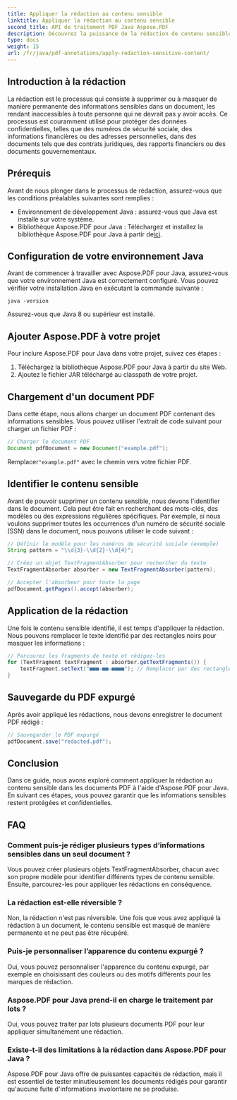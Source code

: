 ```yaml
---
title: Appliquer la rédaction au contenu sensible
linktitle: Appliquer la rédaction au contenu sensible
second_title: API de traitement PDF Java Aspose.PDF
description: Découvrez la puissance de la rédaction de contenu sensible dans les PDF avec Aspose.PDF pour Java.
type: docs
weight: 15
url: /fr/java/pdf-annotations/apply-redaction-sensitive-content/
---
```


## Introduction à la rédaction

La rédaction est le processus qui consiste à supprimer ou à masquer de manière permanente des informations sensibles dans un document, les rendant inaccessibles à toute personne qui ne devrait pas y avoir accès. Ce processus est couramment utilisé pour protéger des données confidentielles, telles que des numéros de sécurité sociale, des informations financières ou des adresses personnelles, dans des documents tels que des contrats juridiques, des rapports financiers ou des documents gouvernementaux.

## Prérequis

Avant de nous plonger dans le processus de rédaction, assurez-vous que les conditions préalables suivantes sont remplies :

- Environnement de développement Java : assurez-vous que Java est installé sur votre système.
-  Bibliothèque Aspose.PDF pour Java : Téléchargez et installez la bibliothèque Aspose.PDF pour Java à partir de[ici](https://releases.aspose.com/pdf/java/).


## Configuration de votre environnement Java

Avant de commencer à travailler avec Aspose.PDF pour Java, assurez-vous que votre environnement Java est correctement configuré. Vous pouvez vérifier votre installation Java en exécutant la commande suivante :

```java -version```

Assurez-vous que Java 8 ou supérieur est installé.

## Ajouter Aspose.PDF à votre projet

Pour inclure Aspose.PDF pour Java dans votre projet, suivez ces étapes :

1. Téléchargez la bibliothèque Aspose.PDF pour Java à partir du site Web.
2. Ajoutez le fichier JAR téléchargé au classpath de votre projet.

## Chargement d'un document PDF

Dans cette étape, nous allons charger un document PDF contenant des informations sensibles. Vous pouvez utiliser l'extrait de code suivant pour charger un fichier PDF :

```java
// Charger le document PDF
Document pdfDocument = new Document("example.pdf");
```

 Remplacer`"example.pdf"` avec le chemin vers votre fichier PDF.

## Identifier le contenu sensible

Avant de pouvoir supprimer un contenu sensible, nous devons l'identifier dans le document. Cela peut être fait en recherchant des mots-clés, des modèles ou des expressions régulières spécifiques. Par exemple, si nous voulons supprimer toutes les occurrences d'un numéro de sécurité sociale (SSN) dans le document, nous pouvons utiliser le code suivant :

```java
// Définir le modèle pour les numéros de sécurité sociale (exemple)
String pattern = "\\d{3}-\\d{2}-\\d{4}";

// Créez un objet TextFragmentAbsorber pour rechercher du texte
TextFragmentAbsorber absorber = new TextFragmentAbsorber(pattern);

// Accepter l'absorbeur pour toute la page
pdfDocument.getPages().accept(absorber);
```

## Application de la rédaction

Une fois le contenu sensible identifié, il est temps d'appliquer la rédaction. Nous pouvons remplacer le texte identifié par des rectangles noirs pour masquer les informations :

```java
// Parcourez les fragments de texte et rédigez-les
for (TextFragment textFragment : absorber.getTextFragments()) {
    textFragment.setText("■■■-■■-■■■■"); // Remplacer par des rectangles noirs
}
```

## Sauvegarde du PDF expurgé

Après avoir appliqué les rédactions, nous devons enregistrer le document PDF rédigé :

```java
// Sauvegarder le PDF expurgé
pdfDocument.save("redacted.pdf");
```

## Conclusion

Dans ce guide, nous avons exploré comment appliquer la rédaction au contenu sensible dans les documents PDF à l'aide d'Aspose.PDF pour Java. En suivant ces étapes, vous pouvez garantir que les informations sensibles restent protégées et confidentielles.

## FAQ

### Comment puis-je rédiger plusieurs types d’informations sensibles dans un seul document ?

Vous pouvez créer plusieurs objets TextFragmentAbsorber, chacun avec son propre modèle pour identifier différents types de contenu sensible. Ensuite, parcourez-les pour appliquer les rédactions en conséquence.

### La rédaction est-elle réversible ?

Non, la rédaction n'est pas réversible. Une fois que vous avez appliqué la rédaction à un document, le contenu sensible est masqué de manière permanente et ne peut pas être récupéré.

### Puis-je personnaliser l’apparence du contenu expurgé ?

Oui, vous pouvez personnaliser l'apparence du contenu expurgé, par exemple en choisissant des couleurs ou des motifs différents pour les marques de rédaction.

### Aspose.PDF pour Java prend-il en charge le traitement par lots ?

Oui, vous pouvez traiter par lots plusieurs documents PDF pour leur appliquer simultanément une rédaction.

### Existe-t-il des limitations à la rédaction dans Aspose.PDF pour Java ?

Aspose.PDF pour Java offre de puissantes capacités de rédaction, mais il est essentiel de tester minutieusement les documents rédigés pour garantir qu'aucune fuite d'informations involontaire ne se produise.